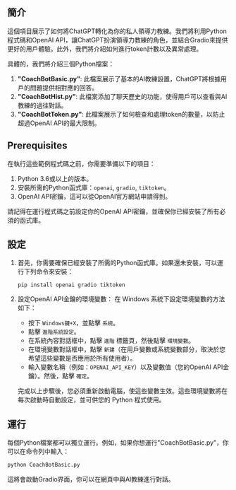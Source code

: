## 簡介

這個項目展示了如何將ChatGPT轉化為你的私人領導力教練。我們將利用Python程式碼和OpenAI API，讓ChatGPT扮演領導力教練的角色，並結合Gradio來提供更好的用戶體驗。此外，我們將介紹如何進行token計數以及異常處理。

具體的，我們將介紹三個Python檔案：

1. **"CoachBotBasic.py"**: 此檔案展示了基本的AI教練設置，ChatGPT將根據用戶的問題提供相對應的回答。
2. **"CoachBotHist.py"**: 此檔案添加了聊天歷史的功能，使得用戶可以查看與AI教練的過往對話。
3. **"CoachBotToken.py"**: 此檔案展示了如何檢查和處理token的數量，以防止超過OpenAI API的最大限制。

## Prerequisites

在執行這些範例程式碼之前，你需要準備以下的項目：

1. Python 3.6或以上的版本。
2. 安裝所需的Python函式庫：`openai`, `gradio`, `tiktoken`。
3. OpenAI API密鑰，這可以從OpenAI官方網站申請得到。

請記得在運行程式碼之前設定你的OpenAI API密鑰，並確保你已經安裝了所有必須的函式庫。

## 設定


1. 首先，你需要確保已經安裝了所需的Python函式庫。如果還未安裝，可以運行下列命令來安裝：

    ```shell
    pip install openai gradio tiktoken
    ```
2. 設定OpenAI API金鑰的環境變數：
    在 Windows 系統下設定環境變數的方法如下：

    - 按下 `Windows鍵+X`，並點擊 `系統`。
    - 點擊 `進階系統設定`。
    - 在系統內容對話框中，點擊 `進階` 標籤頁，然後點擊 `環境變數`。
    - 在環境變數對話框中，點擊 `新建`（在用戶變數或系統變數部分，取決於您希望這些變數是否應用於所有使用者）。
    - 輸入變數名稱（例如：`OPENAI_API_KEY`）以及變數值（您的OpenAI API金鑰）。然後，點擊 `確定`。

    完成以上步驟後，您必須重新啟動電腦，使這些變數生效。這些環境變數將在每次啟動時自動設定，並可供您的 Python 程式使用。


## 運行

每個Python檔案都可以獨立運行。例如，如果你想運行"CoachBotBasic.py"，你可以在命令列中輸入：

```bash
python CoachBotBasic.py
```

這將會啟動Gradio界面，你可以在網頁中與AI教練進行對話。

